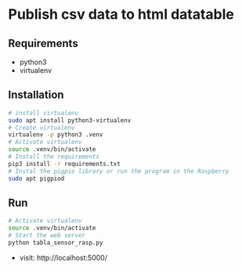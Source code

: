 Publish csv data to html datatable
=================================================

Requirements
--------------------------

- python3
- virtualenv


Installation
--------------------------

``` bash
# install virtualenv
sudo apt install python3-virtualenv
# Create virtualenv
virtualenv -p python3 .venv
# Activate virtualenv
source .venv/bin/activate
# Install the requirements
pip3 install -r requirements.txt
# Instal the pigpio library or run the program in the Raspberry 
sudo apt pigpiod
```

Run
--------------------------

``` bash
# Activate virtualenv
source .venv/bin/activate
# Start the web server
python tabla_sensor_rasp.py
```

- visit: http://localhost:5000/
